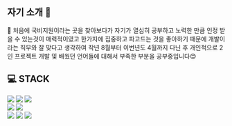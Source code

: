 ## 자기 소개 💬

📌 처음에 국비지원이라는 곳을 찾아보다가 자기가 열심히 공부하고 노력한 만큼 인정 받을 수 있는것이 매력적이였고 한가지에 집중하고 파고드는 것을 좋아하기 때문에 개발이라는 직무와 잘 맞다고 생각하여 작년 8월부터 이번년도 4월까지 다닌 후 개인적으로 2인 프로젝트 개발 및 배웠던 언어들에 대해서 부족한 부분을 공부중입니다😊

## 💻 STACK 
![](https://img.shields.io/badge/java-007396?style=flat-square&logo=java&logoColor=white)
![](https://img.shields.io/badge/SpringBoot-6DB33F?style=flat-square&logo=SpringBoot&logoColor=white)
![](https://img.shields.io/badge/Gradle-02303A?style=flat-square&logo=Gradle&logoColor=white)
<br>
![](https://img.shields.io/badge/React-61DAFB?style=flat-square&logo=React&logoColor=black)
![](https://img.shields.io/badge/JavaScript-F7DF1E?style=flat-square&logo=JavaScript&logoColor=black)
<br>
![](https://img.shields.io/badge/MySQL-4479A1?style=flat-square&logo=MySQL&logoColor=white)
![](https://img.shields.io/badge/Oracle-F80000?style=flat-square&logo=Oracle&logoColor=white)
![](https://img.shields.io/badge/MongoDB-47A248?style=flat-square&logo=MongoDB&logoColor=white)
